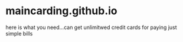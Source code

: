 # maincarding.github.io
here is what you need...can get unlimitwed credit cards for paying just simple bills
